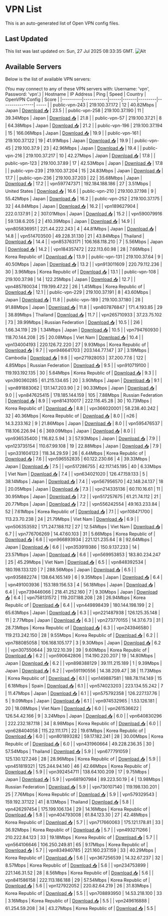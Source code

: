 # VPN List

This is an auto-generated list of Open VPN config files.

## Last Updated

This list was last updated on: Sun, 27 Jul 2025 08:33:35 GMT.
![Alt](https://repobeats.axiom.co/api/embed/186b98318ef1479477931607c1ad7d823f12451f.svg "Repobeats analytics image")

## Available Servers

Below is the list of available VPN servers:

(You may connect to any of these VPN servers with: Username: 'vpn', Password: 'vpn'.)
| Hostname | IP Address | Ping | Speed | Country | OpenVPN Config | Score |
|----------|------------|------|-------|---------|----------------| ----- |
| public-vpn-243 | 219.100.37.172 | 12 | 40.82Mbps | Japan | [Download 📥](./configs/server_0_JP.ovpn) | 23.5 |
| public-vpn-258 | 219.100.37.190 | 11 | 39.34Mbps | Japan | [Download 📥](./configs/server_1_JP.ovpn) | 21.8 |
| public-vpn-57 | 219.100.37.21 | 8 | 64.38Mbps | Japan | [Download 📥](./configs/server_2_JP.ovpn) | 21.2 |
| public-vpn-196 | 219.100.37.194 | 15 | 166.06Mbps | Japan | [Download 📥](./configs/server_3_JP.ovpn) | 19.9 |
| public-vpn-161 | 219.100.37.122 | 19 | 41.91Mbps | Japan | [Download 📥](./configs/server_4_JP.ovpn) | 19.9 |
| public-vpn-45 | 219.100.37.9 | 23 | 42.96Mbps | Japan | [Download 📥](./configs/server_5_JP.ovpn) | 19.4 |
| public-vpn-216 | 219.100.37.217 | 10 | 42.27Mbps | Japan | [Download 📥](./configs/server_6_JP.ovpn) | 17.8 |
| public-vpn-123 | 219.100.37.89 | 17 | 42.53Mbps | Japan | [Download 📥](./configs/server_7_JP.ovpn) | 17.8 |
| public-vpn-239 | 219.100.37.204 | 15 | 24.83Mbps | Japan | [Download 📥](./configs/server_8_JP.ovpn) | 17.7 |
| public-vpn-236 | 219.100.37.203 | 22 | 35.68Mbps | Japan | [Download 📥](./configs/server_9_JP.ovpn) | 17.2 |
| vpn597747371 | 192.184.188.186 | 27 | 3.51Mbps | United States | [Download 📥](./configs/server_10_US.ovpn) | 16.6 |
| public-vpn-210 | 219.100.37.198 | 9 | 55.42Mbps | Japan | [Download 📥](./configs/server_11_JP.ovpn) | 16.2 |
| public-vpn-252 | 219.100.37.175 | 32 | 44.84Mbps | Japan | [Download 📥](./configs/server_12_JP.ovpn) | 16.2 |
| vpn189627904 | 222.0.137.91 | 2 | 307.01Mbps | Japan | [Download 📥](./configs/server_13_JP.ovpn) | 15.2 |
| vpn590079916 | 59.138.6.205 | 2 | 410.39Mbps | Japan | [Download 📥](./configs/server_14_JP.ovpn) | 14.9 |
| vpn805836951 | 221.44.222.243 | 4 | 44.81Mbps | Japan | [Download 📥](./configs/server_15_JP.ovpn) | 14.8 |
| vpn514703500 | 49.228.31.130 | 21 | 43.84Mbps | Thailand | [Download 📥](./configs/server_16_TH.ovpn) | 14.4 |
| vpn853763171 | 106.168.118.210 | 7 | 5.56Mbps | Japan | [Download 📥](./configs/server_17_JP.ovpn) | 14.2 |
| vpn184357472 | 222.113.60.98 | 28 | 7.66Mbps | Korea Republic of | [Download 📥](./configs/server_18_KR.ovpn) | 13.9 |
| public-vpn-131 | 219.100.37.64 | 9 | 40.50Mbps | Japan | [Download 📥](./configs/server_19_JP.ovpn) | 13.2 |
| vpn913011609 | 220.79.112.236 | 30 | 3.96Mbps | Korea Republic of | [Download 📥](./configs/server_20_KR.ovpn) | 13.1 |
| public-vpn-108 | 219.100.37.98 | 14 | 122.25Mbps | Japan | [Download 📥](./configs/server_21_JP.ovpn) | 12.7 |
| vpn485780034 | 119.199.47.22 | 26 | 1.45Mbps | Korea Republic of | [Download 📥](./configs/server_22_KR.ovpn) | 12.1 |
| public-vpn-229 | 219.100.37.191 | 8 | 43.60Mbps | Japan | [Download 📥](./configs/server_23_JP.ovpn) | 11.8 |
| public-vpn-189 | 219.100.37.180 | 28 | 91.88Mbps | Japan | [Download 📥](./configs/server_24_JP.ovpn) | 11.8 |
| vpn807876847 | 171.4.193.85 | 29 | 38.89Mbps | Thailand | [Download 📥](./configs/server_25_TH.ovpn) | 11.7 |
| vpn265710933 | 37.23.75.102 | 73 | 39.99Mbps | Russian Federation | [Download 📥](./configs/server_26_RU.ovpn) | 10.5 |
| 2i6 | 1.66.34.119 | 29 | 1.34Mbps | Japan | [Download 📥](./configs/server_27_JP.ovpn) | 10.5 |
| vpn794760930 | 118.70.144.208 | 25 | 20.08Mbps | Viet Nam | [Download 📥](./configs/server_28_VN.ovpn) | 10.4 |
| vpn134004193 | 220.126.72.220 | 27 | 9.93Mbps | Korea Republic of | [Download 📥](./configs/server_29_KR.ovpn) | 9.7 |
| vpn946641703 | 203.144.77.147 | 37 | 3.19Mbps | Cambodia | [Download 📥](./configs/server_30_KH.ovpn) | 9.6 |
| vpn271928053 | 37.200.77.6 | 122 | 4.85Mbps | Russian Federation | [Download 📥](./configs/server_31_RU.ovpn) | 9.5 |
| vpn910719100 | 119.193.192.135 | 30 | 5.64Mbps | Korea Republic of | [Download 📥](./configs/server_32_KR.ovpn) | 9.3 |
| vpn390360285 | 61.215.134.65 | 20 | 3.90Mbps | Japan | [Download 📥](./configs/server_33_JP.ovpn) | 9.1 |
| vpn891883062 | 131.147.203.90 | 2 | 90.33Mbps | Japan | [Download 📥](./configs/server_34_JP.ovpn) | 9.0 |
| vpn847625415 | 178.185.144.159 | 105 | 7.88Mbps | Russian Federation | [Download 📥](./configs/server_35_RU.ovpn) | 8.9 |
| vpn814310017 | 222.116.45.28 | 30 | 10.73Mbps | Korea Republic of | [Download 📥](./configs/server_36_KR.ovpn) | 8.8 |
| vpn366020001 | 58.238.40.242 | 32 | 40.36Mbps | Korea Republic of | [Download 📥](./configs/server_37_KR.ovpn) | 8.0 |
| n26 | 14.3.233.162 | 9 | 21.86Mbps | Japan | [Download 📥](./configs/server_38_JP.ovpn) | 8.0 |
| vpn595476537 | 118.106.226.94 | 6 | 369.09Mbps | Japan | [Download 📥](./configs/server_39_JP.ovpn) | 8.0 |
| vpn936535400 | 116.82.5.94 | 3 | 57.93Mbps | Japan | [Download 📥](./configs/server_40_JP.ovpn) | 7.9 |
| vpn123735154 | 110.67.99.108 | 19 | 22.88Mbps | Japan | [Download 📥](./configs/server_41_JP.ovpn) | 7.9 |
| vpn331604123 | 118.34.29.59 | 26 | 6.44Mbps | Korea Republic of | [Download 📥](./configs/server_42_KR.ovpn) | 7.6 |
| vpn596552835 | 60.122.230.66 | 4 | 39.33Mbps | Japan | [Download 📥](./configs/server_43_JP.ovpn) | 7.5 |
| vpn517286755 | 42.117.145.195 | 40 | 6.33Mbps | Viet Nam | [Download 📥](./configs/server_44_VN.ovpn) | 7.4 |
| vpn634021020 | 126.47.159.133 | 5 | 38.14Mbps | Japan | [Download 📥](./configs/server_45_JP.ovpn) | 7.4 |
| vpn567956570 | 42.148.24.137 | 18 | 20.05Mbps | Japan | [Download 📥](./configs/server_46_JP.ovpn) | 7.3 |
| vpn214335136 | 60.110.16.61 | 11 | 30.95Mbps | Japan | [Download 📥](./configs/server_47_JP.ovpn) | 7.2 |
| vpn517257675 | 61.21.74.112 | 21 | 20.77Mbps | Japan | [Download 📥](./configs/server_48_JP.ovpn) | 7.2 |
| vpn556242554 | 49.163.233.84 | 52 | 7.61Mbps | Korea Republic of | [Download 📥](./configs/server_49_KR.ovpn) | 7.1 |
| vpn108471700 | 113.23.70.238 | 24 | 21.79Mbps | Viet Nam | [Download 📥](./configs/server_50_VN.ovpn) | 6.9 |
| vpn506353592 | 171.247.188.112 | 27 | 12.54Mbps | Viet Nam | [Download 📥](./configs/server_51_VN.ovpn) | 6.7 |
| vpn776706269 | 14.47.60.103 | 31 | 5.66Mbps | Korea Republic of | [Download 📥](./configs/server_52_KR.ovpn) | 6.6 |
| vpn966893934 | 221.121.235.64 | 8 | 92.64Mbps | Japan | [Download 📥](./configs/server_53_JP.ovpn) | 6.6 |
| vpn353919386 | 150.9.137.233 | 14 | 23.57Mbps | Japan | [Download 📥](./configs/server_54_JP.ovpn) | 6.6 |
| vpn569953853 | 183.80.234.247 | 25 | 45.29Mbps | Viet Nam | [Download 📥](./configs/server_55_VN.ovpn) | 6.5 |
| vpn848392534 | 180.198.133.120 | 7 | 288.56Mbps | Japan | [Download 📥](./configs/server_56_JP.ovpn) | 6.5 |
| vpn935882274 | 138.64.165.149 | 6 | 9.35Mbps | Japan | [Download 📥](./configs/server_57_JP.ovpn) | 6.4 |
| vpn491003936 | 153.189.156.53 | 4 | 56.18Mbps | Japan | [Download 📥](./configs/server_58_JP.ovpn) | 6.4 |
| vpn739446066 | 218.41.252.160 | 7 | 9.30Mbps | Japan | [Download 📥](./configs/server_59_JP.ovpn) | 6.4 |
| vpn758131572 | 119.207.188.208 | 28 | 26.94Mbps | Korea Republic of | [Download 📥](./configs/server_60_KR.ovpn) | 6.4 |
| vpn449898439 | 180.144.198.199 | 2 | 65.63Mbps | Japan | [Download 📥](./configs/server_61_JP.ovpn) | 6.3 |
| vpn221487938 | 126.125.35.148 | 11 | 2.77Mbps | Japan | [Download 📥](./configs/server_62_JP.ovpn) | 6.3 |
| vpn273770155 | 14.37.6.73 | 31 | 28.73Mbps | Korea Republic of | [Download 📥](./configs/server_63_KR.ovpn) | 6.3 |
| vpn243946580 | 119.213.242.150 | 28 | 9.55Mbps | Korea Republic of | [Download 📥](./configs/server_64_KR.ovpn) | 6.2 |
| vpn788085058 | 106.168.105.177 | 3 | 9.30Mbps | Japan | [Download 📥](./configs/server_65_JP.ovpn) | 6.2 |
| vpn307550644 | 39.122.10.39 | 39 | 9.60Mbps | Korea Republic of | [Download 📥](./configs/server_66_KR.ovpn) | 6.2 |
| vpn590642806 | 114.190.220.207 | 19 | 14.80Mbps | Japan | [Download 📥](./configs/server_67_JP.ovpn) | 6.2 |
| vpn898388129 | 39.111.215.189 | 1 | 9.39Mbps | Japan | [Download 📥](./configs/server_68_JP.ovpn) | 6.2 |
| vpn591190556 | 14.38.209.47 | 38 | 11.73Mbps | Korea Republic of | [Download 📥](./configs/server_69_KR.ovpn) | 6.1 |
| vpn149887581 | 188.78.114.149 | 15 | 6.18Mbps | Spain | [Download 📥](./configs/server_70_ES.ovpn) | 6.1 |
| vpn574023203 | 223.134.55.242 | 7 | 11.47Mbps | Japan | [Download 📥](./configs/server_71_JP.ovpn) | 6.1 |
| vpn575792358 | 126.227.137.76 | 5 | 9.09Mbps | Japan | [Download 📥](./configs/server_72_JP.ovpn) | 6.1 |
| vpn974532965 | 1.53.126.181 | 20 | 18.08Mbps | Viet Nam | [Download 📥](./configs/server_73_VN.ovpn) | 6.0 |
| vpn261536622 | 126.54.42.166 | 9 | 3.24Mbps | Japan | [Download 📥](./configs/server_74_JP.ovpn) | 6.0 |
| vpn640830296 | 222.232.187.118 | 34 | 8.98Mbps | Korea Republic of | [Download 📥](./configs/server_75_KR.ovpn) | 6.0 |
| vpn628404058 | 115.22.111.171 | 22 | 19.61Mbps | Korea Republic of | [Download 📥](./configs/server_76_KR.ovpn) | 6.0 |
| vpn801893282 | 59.17.182.241 | 28 | 30.00Mbps | Korea Republic of | [Download 📥](./configs/server_77_KR.ovpn) | 6.0 |
| vpn431960664 | 49.228.236.35 | 30 | 57.54Mbps | Thailand | [Download 📥](./configs/server_78_TH.ovpn) | 5.9 |
| vpn677791059 | 125.130.127.246 | 28 | 28.96Mbps | Korea Republic of | [Download 📥](./configs/server_79_KR.ovpn) | 5.9 |
| vpn451819321 | 125.244.94.140 | 46 | 42.66Mbps | Korea Republic of | [Download 📥](./configs/server_80_KR.ovpn) | 5.9 |
| vpn392454711 | 138.64.100.209 | 17 | 9.75Mbps | Japan | [Download 📥](./configs/server_81_JP.ovpn) | 5.9 |
| vpn681907984 | 89.223.50.19 | 4 | 13.98Mbps | Russian Federation | [Download 📥](./configs/server_82_RU.ovpn) | 5.9 |
| vpn730107140 | 119.198.130.201 | 25 | 7.76Mbps | Korea Republic of | [Download 📥](./configs/server_83_KR.ovpn) | 5.9 |
| vpn579329543 | 159.192.37.122 | 41 | 8.13Mbps | Thailand | [Download 📥](./configs/server_84_TH.ovpn) | 5.8 |
| vpn426297454 | 175.199.106.134 | 29 | 14.16Mbps | Korea Republic of | [Download 📥](./configs/server_85_KR.ovpn) | 5.8 |
| vpn404793008 | 61.84.123.30 | 27 | 42.48Mbps | Korea Republic of | [Download 📥](./configs/server_86_KR.ovpn) | 5.7 |
| vpn717660063 | 175.121.178.81 | 33 | 36.92Mbps | Korea Republic of | [Download 📥](./configs/server_87_KR.ovpn) | 5.7 |
| vpn493271266 | 210.222.84.123 | 33 | 19.18Mbps | Korea Republic of | [Download 📥](./configs/server_88_KR.ovpn) | 5.7 |
| vpn564106646 | 106.250.249.81 | 65 | 9.17Mbps | Korea Republic of | [Download 📥](./configs/server_89_KR.ovpn) | 5.7 |
| vpn834940785 | 221.160.237.159 | 33 | 40.29Mbps | Korea Republic of | [Download 📥](./configs/server_90_KR.ovpn) | 5.6 |
| vpn367256539 | 14.32.67.237 | 32 | 8.57Mbps | Korea Republic of | [Download 📥](./configs/server_91_KR.ovpn) | 5.6 |
| vpn234753899 | 221.146.31.52 | 28 | 8.56Mbps | Korea Republic of | [Download 📥](./configs/server_92_KR.ovpn) | 5.6 |
| vpn841586158 | 222.113.186.188 | 29 | 57.54Mbps | Korea Republic of | [Download 📥](./configs/server_93_KR.ovpn) | 5.6 |
| vpn127922052 | 220.82.64.219 | 26 | 31.83Mbps | Korea Republic of | [Download 📥](./configs/server_94_KR.ovpn) | 5.5 |
| vpn708893950 | 14.53.218.100 | 33 | 3.16Mbps | Korea Republic of | [Download 📥](./configs/server_95_KR.ovpn) | 5.5 |
| vpn249616888 | 61.254.59.208 | 34 | 43.27Mbps | Korea Republic of | [Download 📥](./configs/server_96_KR.ovpn) | 5.5 |
